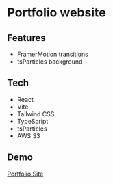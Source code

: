 # Portfolio website
## Features
- FramerMotion transitions
- tsParticles background

## Tech
- React
- Vite
- Tailwind CSS
- TypeScript
- tsParticles
- AWS S3

## Demo
[Portfolio Site](https://www.aaronsweet.dev)
